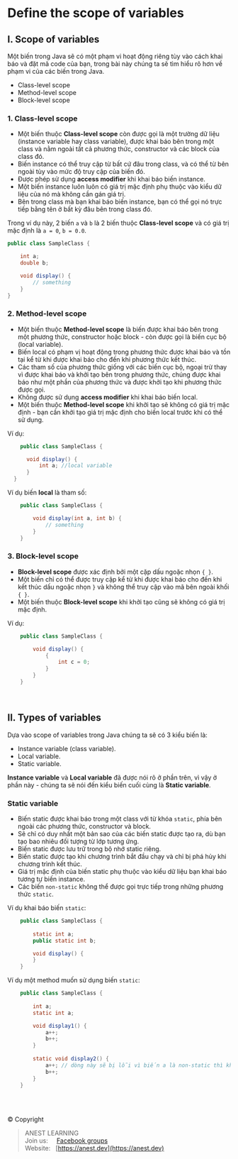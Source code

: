 # Define the scope of variables

## I. Scope of variables

Một biến trong Java sẽ có một phạm vi hoạt động riêng tùy vào cách khai báo và đặt mã code của bạn, trong bài này chúng ta sẽ tìm hiểu rõ hơn về phạm vi của các biến trong Java.  

  - Class-level scope
  - Method-level scope
  - Block-level scope
  
### 1. Class-level scope

- Một biến thuộc **Class-level scope** còn được gọi là một trường dữ liệu (instance variable hay class variable), được khai báo bên trong một class và nằm ngoài tất cả phương thức, constructor và các block của class đó.
- Biến instance có thể truy cập từ bất cứ đâu trong class, và có thể từ bên ngoài tùy vào mức độ truy cập của biến đó.
- Được phép sử dụng **access modifier** khi khai báo biến instance.
- Một biến instance luôn luôn có giá trị mặc định phụ thuộc vào kiểu dữ liệu của nó mà không cần gán giá trị.
- Bên trong class mà bạn khai báo biến instance, bạn có thể gọi nó trực tiếp bằng tên ở bất kỳ đâu bên trong class đó.

Trong ví dụ này, 2 biến `a` và `b` là 2 biến thuộc **Class-level scope** và có giá trị mặc định là `a = 0`, `b = 0.0`.

```java
public class SampleClass {

    int a;
    double b;

    void display() {    
        // something
    }
}
```

### 2. Method-level scope

- Một biến thuộc **Method-level scope** là biến được khai báo bên trong một phương thức, constructor hoặc block - còn được gọi là biến cục bộ (local variable).
- Biến local có phạm vị hoạt động trong phương thức được khai báo và tồn tại kể từ khi được khai báo cho đến khi phương thức kết thúc.
- Các tham số của phương thức giống với các biến cục bộ, ngoại trừ thay vì được khai báo và khởi tạo bên trong phương thức, chúng được khai báo như một phần của phương thức và được khởi tạo khi phương thức được gọi.
- Không được sử dụng **access modifier** khi khai báo biến local.
- Một biến thuộc **Method-level scope** khi khởi tạo sẽ không có giá trị mặc định - bạn cần khởi tạo giá trị mặc định cho biến local trước khi có thể sử dụng.

Ví dụ:
```java
    public class SampleClass {

      void display() {
          int a; //local variable
      }
  }
```

Ví dụ biến **local** là tham số:
```java
    public class SampleClass {

        void display(int a, int b) {    
            // something
        }
    }
```
### 3. Block-level scope

- **Block-level scope** được xác định bởi một cặp dấu ngoặc nhọn `{ }`.
- Một biến chỉ có thể được truy cập kể từ khi được khai báo cho đến khi kết thúc dấu ngoặc nhọn `}` và không thể truy cập vào mã bên ngoài khối `{ }`.
- Một biến thuộc **Block-level scope** khi khởi tạo cũng sẽ không có giá trị mặc định.

Ví dụ:
  ```java
      public class SampleClass {

          void display() {    
              {
                  int c = 0;
              }
          }
      }
  ```
  
<br />
  
## II. Types of variables
  
Dựa vào scope of variables trong Java chúng ta sẽ có 3 kiểu biến là:
- Instance variable (class variable).
- Local variable.
- Static variable.

**Instance variable** và **Local variable** đã được nói rõ ở phần trên, vì vậy ở phần này - chúng ta sẽ nói đến kiểu biến cuối cùng là **Static variable**.
  
### Static variable

  - Biến static được khai báo trong một class với từ khóa `static`, phía bên ngoài các phương thức, constructor và block.
  - Sẽ chỉ có duy nhất một bản sao của các biến static được tạo ra, dù bạn tạo bao nhiêu đối tượng từ lớp tương ứng.
  - Biến static được lưu trữ trong bộ nhớ static riêng.
  - Biến static được tạo khi chương trình bắt đầu chạy và chỉ bị phá hủy khi chương trình kết thúc.
  - Giá trị mặc định của biến static phụ thuộc vào kiểu dữ liệu bạn khai báo tương tự biến instance.
  - Các biến `non-static` không thể được gọi trực tiếp trong những phương thức `static`.
  
Ví dụ khai báo biến `static`:
  ```java
      public class SampleClass {
      
          static int a;
          public static int b;

          void display() {
          }
      }
  ```
  
    
Ví dụ một method muốn sử dụng biến `static`:
  ```java
      public class SampleClass {
      
          int a;
          static int a;

          void display1() {
              a++;
              b++;                   
          }
          
          static void display2() {
              a++; // dòng này sẽ bị lỗi vì biến a là non-static thì không thể được dùng trong method static
              b++;
          }
      }
  ```

<br />

##  

© Copyright
> ANEST LEARNING  
> Join us: &nbsp;&nbsp;&nbsp; [Facebook groups](https://www.facebook.com/groups/anest.learning/)  
> Website: &nbsp; [https://anest.dev](https://anest.dev)  
